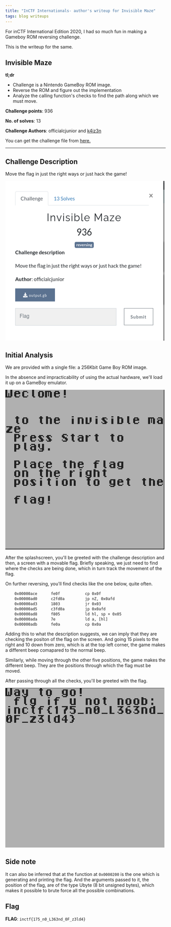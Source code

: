 ```yaml
---
title: "InCTF Internationals- author's writeup for Invisible Maze"
tags: blog writeups
---
```


For inCTF International Edition 2020, I had so much fun in making a Gameboy ROM reversing challenge.

This is the writeup for the same.

## Invisible Maze

**tl;dr**
+ Challenge is a Nintendo GameBoy ROM image.
+ Reverse the ROM and figure out the implementation
+ Analyze the calling function's checks to find the path along which we must move.

**Challenge points**: 936

**No. of solves**: 13

**Challenge Authors**: officialcjunior and [k4iz3n](twitter.com/akulpillai)

You can get the challenge file from [here.](https://github.com/teambi0s/InCTFi/tree/master/2020/Misc/Invisible-Maze)

---

## Challenge Description

Move the flag in just the right ways or just hack the game!

<img src="/images/Invisible-Maze/challenge-desc.png" alt="Italian Trulli" width="500" height="500">

## Initial Analysis

We are provided with a single file: a 256Kbit Game Boy ROM image.

In the absence and impracticability of using the actual hardware, we'll load it up on a GameBoy emulator.

<img src="/images/Invisible-Maze/splash-screen.png" alt="Italian Trulli" width="500" height="500">

After the splashscreen, you'll be greeted with the challenge description and then, a screen with a movable flag. Briefly speaking, we just need to find where the checks are being done, which in turn track the movement of the flag.

On further reversing, you'll find checks like the one below, quite often.

```
	0x00000ace      fe0f           cp 0x0f
	0x00000ad0      c2fd0a         jp nZ, 0x0afd
	0x00000ad3      1803           jr 0x03
	0x00000ad5      c3fd0a         jp 0x0afd
	0x00000ad8      f805           ld hl, sp + 0x05                          
	0x00000ada      7e             ld a, [hl]                       
	0x00000adb      fe0a           cp 0x0a
```
Adding this to what the description suggests, we can imply that they are checking the positon of the flag on the screen. And going 15 pixels to the right and 10 down from zero, which is at the top left corner, the game makes a different beep comapared to the normal beep.

Similarly, while moving through the other five positions, the game makes the different beep. They are the positions through which the flag must be moved.

After passing through all the checks, you'll be greeted with the flag.

<img src="/images/Invisible-Maze/flag.png" alt="Italian Trulli" width="500" height="500">

## Side note

It can also be inferred that at the function at `0x0000200` is the one which is generating and printing the flag. And the arguments passed to it, the position of the flag, are of the type Ubyte (8 bit unsigned bytes), which makes it possible to brute force all the possible combinations.

## Flag

**FLAG**: `inctf{175_n0_L363nd_0F_z3ld4}`
